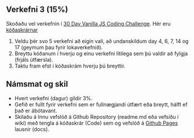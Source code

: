 ## Verkefni 3 (15%)
Skoðaðu vel verkefnin í [30 Day Vanilla JS Coding Challenge](https://javascript30.com/). Hér eru [kóðaskrárnar](https://github.com/wesbos/JavaScript30)

1. Veldu þér svo 5 verkefni að eigin vali, að undanskildum day 4, 6, 7, 14 og 17 (geymum þau fyrir lokaverkefnið).
1. Breyttu kóðanum í hverju og einu verkefni lítilega sem þú valdir að fylgja (frjáls útfærsla).
1. Taktu fram efst í kóðaskrám hverju þú breyttir.


## Námsmat og skil
* Hvert verkefni (dagur) gildir 3%.
* Gefið er fullt fyrir verkefni sem er fullnægjandi útfært eða breytt, hálft ef það er ábótavant. 
* Skilaðu á Innu vefslóð á Github Repository (readme.md eða vefsíðu í wiki) með tengla á kóðaskrár (Code) sem og vefslóð á [Github Pages](https://pages.github.com/) lausnir (docs).
